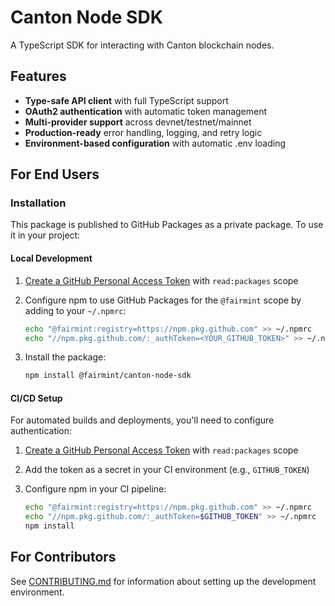 # Canton Node SDK

A TypeScript SDK for interacting with Canton blockchain nodes.

## Features

- **Type-safe API client** with full TypeScript support
- **OAuth2 authentication** with automatic token management
- **Multi-provider support** across devnet/testnet/mainnet
- **Production-ready** error handling, logging, and retry logic
- **Environment-based configuration** with automatic .env loading

## For End Users

### Installation

This package is published to GitHub Packages as a private package. To use it in your project:

#### Local Development

1. [Create a GitHub Personal Access Token](https://github.com/settings/tokens/new) with
   `read:packages` scope
2. Configure npm to use GitHub Packages for the `@fairmint` scope by adding to your `~/.npmrc`:

   ```bash
   echo "@fairmint:registry=https://npm.pkg.github.com" >> ~/.npmrc
   echo "//npm.pkg.github.com/:_authToken=<YOUR_GITHUB_TOKEN>" >> ~/.npmrc
   ```

3. Install the package:

   ```bash
   npm install @fairmint/canton-node-sdk
   ```

#### CI/CD Setup

For automated builds and deployments, you'll need to configure authentication:

1. [Create a GitHub Personal Access Token](https://github.com/settings/tokens/new) with
   `read:packages` scope
2. Add the token as a secret in your CI environment (e.g., `GITHUB_TOKEN`)
3. Configure npm in your CI pipeline:

   ```bash
   echo "@fairmint:registry=https://npm.pkg.github.com" >> ~/.npmrc
   echo "//npm.pkg.github.com/:_authToken=$GITHUB_TOKEN" >> ~/.npmrc
   npm install
   ```

## For Contributors

See [CONTRIBUTING.md](./CONTRIBUTING.md) for information about setting up the development
environment.
